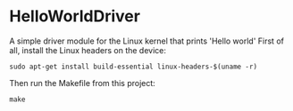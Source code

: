 # HelloWorldDriver
A simple driver module for the Linux kernel that prints 'Hello world'
First of all, install the Linux headers on the device:
```
sudo apt-get install build-essential linux-headers-$(uname -r)
```

Then run the Makefile from this project:
```
make
```
